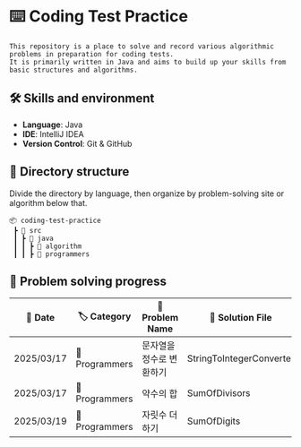 # ⌨️ Coding Test Practice

```
This repository is a place to solve and record various algorithmic problems in preparation for coding tests.  
It is primarily written in Java and aims to build up your skills from basic structures and algorithms.
```

## 🛠 Skills and environment

- **Language**: Java
- **IDE**: IntelliJ IDEA
- **Version Control**: Git & GitHub

## 📂 Directory structure

Divide the directory by language, then organize by problem-solving site or algorithm below that.

```
📦 coding-test-practice
 ┣ 📂 src
 ┃ ┣ 📂 java
 ┃ ┃ ┣ 📂 algorithm
 ┃ ┃ ┣ 📂 programmers
```

## 📌 Problem solving progress

| 📅 Date    | 🏷️ Category   | 📌 Problem Name | 📖 Solution File         | ✅ Status |
|------------|----------------|-----------------|--------------------------|----------|
| 2025/03/17 | 📂 Programmers | 문자열을 정수로 변환하기   | StringToIntegerConverter | ✅ Solved |
| 2025/03/17 | 📂 Programmers | 약수의 합	          | SumOfDivisors            | ✅ Solved |
| 2025/03/19 | 📂 Programmers | 자릿수 더하기	        | SumOfDigits              | ✅ Solved |

